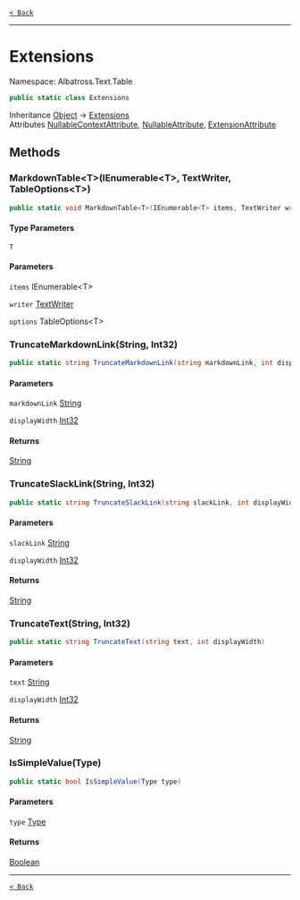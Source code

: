 [`< Back`](../../../)

---

# Extensions

Namespace: Albatross.Text.Table

```csharp
public static class Extensions
```

Inheritance [Object](https://docs.microsoft.com/en-us/dotnet/api/system.object) → [Extensions](./albatross/text/table/extensions)<br>
Attributes [NullableContextAttribute](https://docs.microsoft.com/en-us/dotnet/api/system.runtime.compilerservices.nullablecontextattribute), [NullableAttribute](https://docs.microsoft.com/en-us/dotnet/api/system.runtime.compilerservices.nullableattribute), [ExtensionAttribute](https://docs.microsoft.com/en-us/dotnet/api/system.runtime.compilerservices.extensionattribute)

## Methods

### **MarkdownTable&lt;T&gt;(IEnumerable&lt;T&gt;, TextWriter, TableOptions&lt;T&gt;)**

```csharp
public static void MarkdownTable<T>(IEnumerable<T> items, TextWriter writer, TableOptions<T> options)
```

#### Type Parameters

`T`<br>

#### Parameters

`items` IEnumerable&lt;T&gt;<br>

`writer` [TextWriter](https://docs.microsoft.com/en-us/dotnet/api/system.io.textwriter)<br>

`options` TableOptions&lt;T&gt;<br>

### **TruncateMarkdownLink(String, Int32)**

```csharp
public static string TruncateMarkdownLink(string markdownLink, int displayWidth)
```

#### Parameters

`markdownLink` [String](https://docs.microsoft.com/en-us/dotnet/api/system.string)<br>

`displayWidth` [Int32](https://docs.microsoft.com/en-us/dotnet/api/system.int32)<br>

#### Returns

[String](https://docs.microsoft.com/en-us/dotnet/api/system.string)<br>

### **TruncateSlackLink(String, Int32)**

```csharp
public static string TruncateSlackLink(string slackLink, int displayWidth)
```

#### Parameters

`slackLink` [String](https://docs.microsoft.com/en-us/dotnet/api/system.string)<br>

`displayWidth` [Int32](https://docs.microsoft.com/en-us/dotnet/api/system.int32)<br>

#### Returns

[String](https://docs.microsoft.com/en-us/dotnet/api/system.string)<br>

### **TruncateText(String, Int32)**

```csharp
public static string TruncateText(string text, int displayWidth)
```

#### Parameters

`text` [String](https://docs.microsoft.com/en-us/dotnet/api/system.string)<br>

`displayWidth` [Int32](https://docs.microsoft.com/en-us/dotnet/api/system.int32)<br>

#### Returns

[String](https://docs.microsoft.com/en-us/dotnet/api/system.string)<br>

### **IsSimpleValue(Type)**

```csharp
public static bool IsSimpleValue(Type type)
```

#### Parameters

`type` [Type](https://docs.microsoft.com/en-us/dotnet/api/system.type)<br>

#### Returns

[Boolean](https://docs.microsoft.com/en-us/dotnet/api/system.boolean)<br>

---

[`< Back`](../../../)

